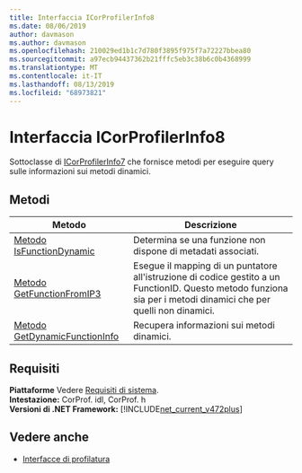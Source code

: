```yaml
---
title: Interfaccia ICorProfilerInfo8
ms.date: 08/06/2019
author: davmason
ms.author: davmason
ms.openlocfilehash: 210029ed1b1c7d780f3895f975f7a72227bbea80
ms.sourcegitcommit: a97ecb94437362b21fffc5eb3c38b6c0b4368999
ms.translationtype: MT
ms.contentlocale: it-IT
ms.lasthandoff: 08/13/2019
ms.locfileid: "68973821"
---
```

# <a name="icorprofilerinfo8-interface"></a>Interfaccia ICorProfilerInfo8

Sottoclasse di [ICorProfilerInfo7](../../../../docs/framework/unmanaged-api/profiling/icorprofilerinfo7-interface.md) che fornisce metodi per eseguire query sulle informazioni sui metodi dinamici.

## <a name="methods"></a>Metodi  

| Metodo|Descrizione|  
| ------------|-----------------|  
|[Metodo IsFunctionDynamic](../../../../docs/framework/unmanaged-api/profiling/icorprofilerinfo8-isfunctiondynamic-method.md)| Determina se una funzione non dispone di metadati associati.|
|[Metodo GetFunctionFromIP3](../../../../docs/framework/unmanaged-api/profiling/icorprofilerinfo8-getfunctionfromip3-method.md)| Esegue il mapping di un puntatore all'istruzione di codice gestito a un FunctionID. Questo metodo funziona sia per i metodi dinamici che per quelli non dinamici. |
|[Metodo GetDynamicFunctionInfo](../../../../docs/framework/unmanaged-api/profiling/icorprofilerinfo8-getdynamicfunctioninfo-method.md)| Recupera informazioni sui metodi dinamici. |

## <a name="requirements"></a>Requisiti  
**Piattaforme** Vedere [Requisiti di sistema](../../../../docs/framework/get-started/system-requirements.md).  
**Intestazione:** CorProf. idl, CorProf. h  
**Versioni di .NET Framework:** [!INCLUDE[net_current_v472plus](../../../../includes/net-current-v472plus.md)]  
## <a name="see-also"></a>Vedere anche
- [Interfacce di profilatura](../../../../docs/framework/unmanaged-api/profiling/profiling-interfaces.md)
